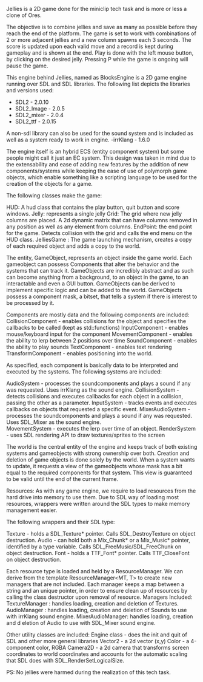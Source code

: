 Jellies is a 2D game done for the miniclip tech task and is more or less a clone of Ores.

The objective is to combine jellies and save as many as possible before they reach the end of the platform.
The game is set to work with combinations of 2 or more adjacent jellies and a new column spawns each 3 seconds.
The score is updated upon each valid move and a record is kept during gameplay and is shown at the end.
Play is done with the left mouse button, by clicking on the desired jelly.
Pressing P while the game is ongoing will pause the game.


This engine behind Jellies, named as BlocksEngine is a 2D game engine running over SDL and SDL libraries.
The following list depicts the libraries and versions used:
- SDL2 - 2.0.10
- SDL2_Image - 2.0.5
- SDL2_mixer - 2.0.4
- SDL2_ttf - 2.0.15

A non-sdl library can also be used for the sound system and is included as well as a system ready to work in engine.
-irrKlang - 1.6.0


The engine itself is an hybrid ECS (entity component system) but some people might call it just an EC system. This design was taken in mind due to the
extensability and ease of adding new features by the addition of new components/systems while keeping the ease of use of polymorph game objects, which enable
something like a scripting language to be used for the creation of the objects for a game.

The following classes make the game:

HUD: A hud class that contains the play button, quit button and score windows.
Jelly: represents a single jelly
Grid: The grid where new jelly columns are placed. A 2d dynamic matrix that can have columns removed in any position as well as any element from columns.
EndPoint: the end point for the game. Detects collision with the grid and calls the end menu on the HUD class.
JelliesGame : The game launching mechanism, creates a copy of each required object and adds a copy to the world.



The entity, GameObject, represents an object inside the game world. Each gameobject can possess Components that alter the behavior and the systems that can track it.
GameObjects are incredibly abstract and as such can become anything from a background, to an object in the game, to an interactable and even a GUI button.
GameObjects can be derived to implement specific logic and can be added to the world.
GameObjects possess a component mask, a bitset, that tells a system if there is interest to be processed by it.

Components are mostly data and the following components are included:
CollisionComponent - enables collisions for the object and specifies the callbacks to be called (kept as std::functions)
InputComponent - enables mouse/keyboard input for the component
MovementComponent - enables the ability to lerp between 2 positions over time
SoundComponent - enables the ability to play sounds
TextComponent - enables text rendering
TransformComponent - enables positioning into the world.

As specified, each component is basically data to be interpreted and executed by the systems. The following systems are included:

AudioSystem - processes the soundcomponents and plays a sound if any was requested. Uses irrKlang as the sound engine.
CollisionSystem - detects collisions and executes callbacks for each object in a collision, passing the other as a parameter.
InputSystem - tracks events and executes callbacks on objects that requested a specific event.
MixerAudioSystem - processes the soundcomponents and plays a sound if any was requested. Uses SDL_Mixer as the sound engine.  
MovementSystem - executes the lerp over time of an object.
RenderSystem - uses SDL rendering API to draw textures/sprites to the screen

The world is the central entity of the engine and keeps track of both existing systems and gameobjects with strong ownership over both. Creation and deletion of
game objects is done solely by the world. When a system wants to update, it requests a view of the gameobjects whose mask has a bit equal to the required components
for that system. This view is guaranteed to be valid until the end of the current frame.


Resources:
As with any game engine, we require to load resources from the hard drive into memory to use them. Due to SDL way of loading most resources, wrappers were written
around the SDL types to make memory management easier.

The following wrappers and their SDL type:

Texture - holds a SDL_Texture* pointer. Calls SDL_DestroyTexture on object destruction.
Audio - can hold both a Mix_Chunk* or a Mix_Music* pointer, identified by a type variable. Calls SDL_FreeMusic/SDL_FreeChunk on object destruction.
Font - holds a TTF_Font* pointer. Calls TTF_CloseFont on object destruction.

Each resource type is loaded and held by a ResourceManager. We can derive from the template ResourceManager<MT, T> to
create new managers that are not included. Each manager keeps a map between a string and an unique pointer,  in order to ensure clean up of resources by calling
the class destructor upon removal of resource.
Managers Included:
TextureManager : handles loading, creation and deletion of Textures.
AudioManager : handles loading, creation and deletion of Sounds to use with irrKlang sound engine.
MixerAudioManager: handles loading, creation and d eletion of Audio to use with SDL_Mixer sound engine.


Other utility classes are included:
Engine class - does the init and quit of SDL and other more general libraries
Vector2 - a 2d vector (x,y)
Color - a 4-component color, RGBA
Camera2D - a 2d camera that transforms screen coordinates to world coordinates and accounts for the automatic scaling that SDL does with SDL_RenderSetLogicalSize.


PS: No jellies were harmed during the realization of this tech task.





